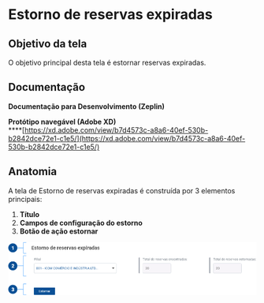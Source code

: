 # Estorno de reservas expiradas

## Objetivo da tela

O objetivo principal desta tela é estornar reservas expiradas.

## Documentação

**Documentação para Desenvolvimento (Zeplin)**

**Protótipo navegável (Adobe XD)**\
****[https://xd.adobe.com/view/b7d4573c-a8a6-40ef-530b-b2842dce72e1-c1e5/](https://xd.adobe.com/view/b7d4573c-a8a6-40ef-530b-b2842dce72e1-c1e5/)

## Anatomia

A tela de Estorno de reservas expiradas é construída por 3 elementos principais:

1. **Título**
2. **Campos de configuração do estorno**
3. **Botão de ação estornar**

![](<../../.gitbook/assets/image (836).png>)
